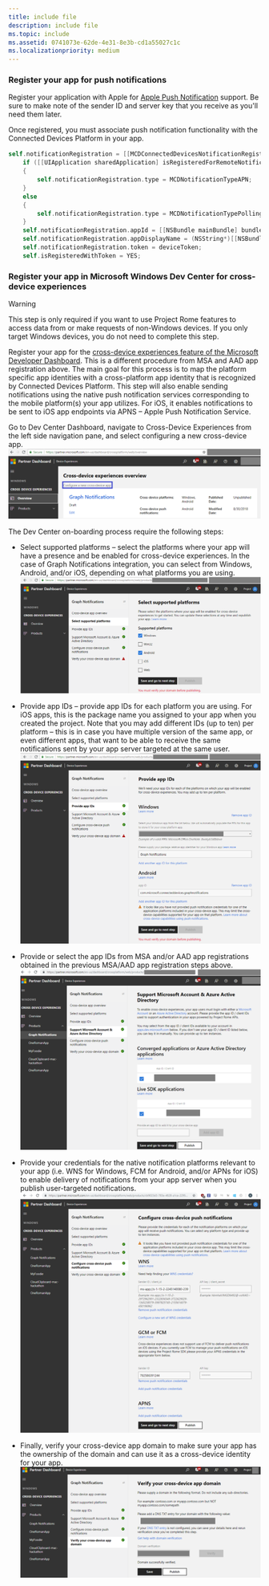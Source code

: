 ```yaml
---
title: include file
description: include file
ms.topic: include
ms.assetid: 0741073e-62de-4e31-8e3b-cd1a55027c1c
ms.localizationpriority: medium
---
```


### Register your app for push notifications

Register your application with Apple for [Apple Push Notification](https://developer.apple.com/notifications/) support. Be sure to make note of the sender ID and server key that you receive as you'll need them later.

Once registered, you must associate push notification functionality with the Connected Devices Platform in your app.

```ObjectiveC
self.notificationRegistration = [[MCDConnectedDevicesNotificationRegistration alloc] init];
    if ([[UIApplication sharedApplication] isRegisteredForRemoteNotifications])
    {
        self.notificationRegistration.type = MCDNotificationTypeAPN;
    }
    else
    {
        self.notificationRegistration.type = MCDNotificationTypePolling;
    }
    self.notificationRegistration.appId = [[NSBundle mainBundle] bundleIdentifier];
    self.notificationRegistration.appDisplayName = (NSString*)[[NSBundle mainBundle] objectForInfoDictionaryKey:@"CFBundleDisplayName"];
    self.notificationRegistration.token = deviceToken;
    self.isRegisteredWithToken = YES;
```

### Register your app in Microsoft Windows Dev Center for cross-device experiences

> [!WARNING]
> This step is only required if you want to use Project Rome features to access data from or make requests of non-Windows devices. If you only target Windows devices, you do not need to complete this step.

Register your app for the [cross-device experiences feature of the Microsoft Developer Dashboard](https://developer.microsoft.com/dashboard/crossplatform/web). This is a different procedure from MSA and AAD app registration above. The main goal for this process is to map the platform specific app identities with a cross-platform app identity that is recognized by Connected Devices Platform. This step will also enable sending notifications using the native push notification services corresponding to the mobile platform(s) your app utilizes. For iOS, it enables notifications to be sent to iOS app endpoints via APNS – Apple Push Notification Service.

Go to Dev Center Dashboard, navigate to Cross-Device Experiences from the left side navigation pane, and select configuring a new cross-device app.
![Dev Center Dashboard – Cross-Device Experiences](../../msgraph-notifications/media/dev_center_portal/dev_center_portal_1_overview.png)

The Dev Center on-boarding process require the following steps:

* Select supported platforms – select the platforms where your app will have a presence and be enabled for cross-device experiences. In the case of Graph Notifications integration, you can select from Windows, Android, and/or iOS, depending on what platforms you are using. ![Cross-Device Experiences – Supported Platforms](../../msgraph-notifications/media/dev_center_portal/dev_center_portal_2_supported_platforms.png)

* Provide app IDs – provide app IDs for each platform you are using. For iOS apps, this is the package name you assigned to your app when you created the project. Note that you may add different IDs (up to ten) per platform – this is in case you have multiple version of the same app, or even different apps, that want to be able to receive the same notifications sent by your app server targeted at the same user. ![Cross-Device Experiences – App IDs](../../msgraph-notifications/media/dev_center_portal/dev_center_portal_3_app_ids.png)

* Provide or select the app IDs from MSA and/or AAD app registrations obtained in the previous MSA/AAD app registration steps above. ![Cross-Device Experiences – MSA and AAD App Registrations](../../msgraph-notifications/media/dev_center_portal/dev_center_portal_4_msa_aad_connections.png)

* Provide your credentials for the native notification platforms relevant to your app (i.e. WNS for Windows, FCM for Android, and/or APNs for iOS) to enable delivery of notifications from your app server when you publish user-targeted notifications. ![Cross-Device Experiences – Push Credentials](../../msgraph-notifications/media/dev_center_portal/dev_center_portal_5_push_credentials.png)

* Finally, verify your cross-device app domain to make sure your app has the ownership of the domain and can use it as a cross-device identity for your app. ![Cross-Device Experiences – Domain Verification](../../msgraph-notifications/media/dev_center_portal/dev_center_portal_6_domain_verification.png)
